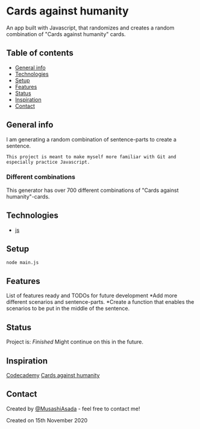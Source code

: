 # Cards against humanity
An app built with Javascript, that randomizes and creates a random combination of "Cards against humanity" cards.

## Table of contents
* [General info](#general-info)
* [Technologies](#technologies)
* [Setup](#setup)
* [Features](#features)
* [Status](#status)
* [Inspiration](#inspiration)
* [Contact](#contact)

## General info
I am generating a random combination of sentence-parts to create a sentence.

    This project is meant to make myself more familiar with Git and especially practice Javascript.

### Different combinations
This generator has over 700 different combinations of "Cards against humanity"-cards.


## Technologies
* [js](https://developer.mozilla.org/en-US/docs/Web/JavaScript)

## Setup
`node main.js`


## Features
List of features ready and TODOs for future development
*Add more different scenarios and sentence-parts.
*Create a function that enables the scenarios to be put in the middle of the sentence. 

## Status
Project is: _Finished_ 
Might continue on this in the future.


## Inspiration
[Codecademy](https://www.codecademy.com)
[Cards against humanity](http://cardsagainsthumanity.surge.sh/)

## Contact
Created by [@MusashiAsada](https://github.com/MusashiAsada) - feel free to contact me!

Created on 15th November 2020
